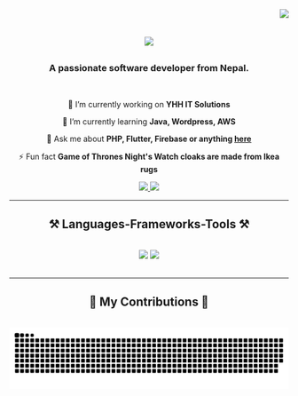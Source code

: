 <img align="right" src="https://visitor-badge.laobi.icu/badge?page_id=Sajeet07.Sajeet07" />

<h1 align="center">
    <img src="https://readme-typing-svg.herokuapp.com/?font=Righteous&size=35&center=true&vCenter=true&width=500&height=70&duration=4000&lines=Hi+There!+👋;+I'm+Sajeet+Gurung!;" />
</h1>

<h3 align="center">A passionate software developer from Nepal.</h3>

<br/>

<div align="center">
 
 🔭 I’m currently working on **YHH IT Solutions**
 
 🌱 I’m currently learning **Java, Wordpress, AWS**

💬 Ask me about **PHP, Flutter, Firebase or anything [here](https://github.com/Sajeet07/Sajeet07/issues)**

⚡ Fun fact **Game of Thrones Night's Watch cloaks are made from Ikea rugs**

 </div>
 
<div align="center"> 
  <a href="mailto:sajitgurung829@gmail.com">
    <img src="https://img.shields.io/badge/Gmail-333333?style=for-the-badge&logo=gmail&logoColor=red" />
  </a>
  <a href="https://stackoverflow.com/users/22051889/sajeet-gurung-sg" target="_blank">
    <img src="https://img.shields.io/badge/StackOverFlow-0077B5?style=for-the-badge&logo=linkedin&logoColor=white" target="_blank" />
  </a>
  <!-- <a href="https://salesp07.github.io" target="_blank">
     <img src="https://img.shields.io/badge/Portfolio-FF5722?style=for-the-badge&logo=todoist&logoColor=white" target="_blank" /> 
  </a> -->
</div>

 <hr/>
 
<h2 align="center">⚒️ Languages-Frameworks-Tools ⚒️</h2>
<br/>
<div align="center">
    <img src="https://skillicons.dev/icons?i=bootstrap,mui,html,css,vscode,github,figma,tailwind,git" />
    <img src="https://skillicons.dev/icons?i=java,firebase,flutter,js,mysql,c,wordpress,php" /><br>
</div>

<br/>
<hr/>

<div align="center">
  <h2>🐍 My Contributions 🐍</h2>
  <br>
  <img alt="snake eating my contributions" src="https://raw.githubusercontent.com/Sajeet07/Sajeet07/output/github-contribution-grid-snake.svg" />
  
  <br/><br/><br/>
</div>

